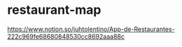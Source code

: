 # restaurant-map

https://www.notion.so/juhtolentino/App-de-Restaurantes-222c969fe68680848530cc8692aaa88c